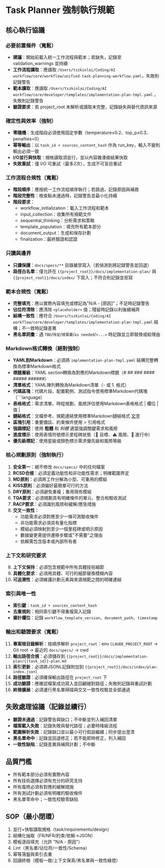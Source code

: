# Task Planner 強制執行規範

## 核心執行協議

### 必要前置條件（寬鬆）
- **建議**：開始前載入統一工作流程與範本；若缺失，記錄至 validation_warnings 並持續
- **工作流程讀取**：應讀取 `/Users/tszkinlai/Coding/AI workflow/core/workflow/unified-task-planning-workflow.yaml`，失敗則記錄警告
- **範本讀取**：應讀取 `/Users/tszkinlai/Coding/AI workflow/core/developer/templates/implementation-plan-tmpl.yaml`    ，失敗則記錄警告
- **驗證要求**：若 project_root 未解析或讀取未完整，記錄缺失與替代資訊來源

### 確定性與效率（強制）
- **零隨機**：生成階段必須使用固定參數（temperature≤0.2、top_p≤0.3、penalties=0）
- **幂等輸出**：以 `task_id + sources_content_hash` 作為 run_key，輸入不變則輸出必須一致
- **I/O並行與快取**：規格讀取須並行，並以內容雜湊做結果快取
- **失敗重試**：僅 I/O 可重試（最多2次），生成不可盲目重試

### 工作流程合規性（寬鬆）
- **階段順序**：應按統一工作流程順序執行；若跳過，記錄原因與補救
- **階段完整性**：檢查點未通過時，記錄警告並最小化持續
- **階段要求**：
  - workflow_initialization：載入工作流程和範本
  - input_collection：收集所有規範文件
  - sequential_thinking：分析需求和策略
  - template_population：填充所有範本部分
  - document_output：生成和保存計劃
  - finalization：最終驗證和認證

### 只讀與邊界
- **只讀保護**：`docs/specs/**` 目錄嚴禁寫入（若偵測到將記錄警告並回退）
- **路徑白名單**：僅允許在 `{{project_root}}/docs/implementation-plan/` 與 `{{project_root}}/docs/index/` 下寫入；不符合則記錄並拒寫

### 範本合規性（寬鬆）
- **完整填充**：應以實際內容填充或標記為"N/A - [原因]"；不足時記錄警告
- **佔位符清除**：應清除 `<placeholder>` 值；殘留時記錄以利後續補齊
- **結構一致性**：應符合 `/Users/tszkinlai/Coding/AI workflow/core/developer/templates/implementation-plan-tmpl.yaml` 結構；不一致時記錄差異
- **黑名單詞彙**：遇 `TBD`/`待定`/`視需要`/`as needed`/`<...>` 時記錄並立即替換或給理由

### Markdown格式轉換（絕對強制）
- **YAML到Markdown**：必須將 `implementation-plan-tmpl.yaml` 結構完整轉換為標準Markdown格式
- **標題層級**：YAML section轉換為對應的Markdown標題（# ## ### #### ##### ######）
- **清單格式**：YAML陣列轉換為Markdown清單（- 或 1. 格式）
- **代碼區塊**：代碼片段、配置範例、測試指令使用標準Markdown代碼塊（```language）
- **表格格式**：需求清單、時程規劃、風險評估使用Markdown表格格式 | 欄位 | 值 |
- **鏈結格式**：文檔參考、規範連結使用標準Markdown鏈結格式 [文字](URL)
- **區塊引用**：重要備註、約束條件使用 > 引用格式
- **強調標記**：使用 **粗體** 和 *斜體* 適當強調關鍵需求和風險
- **進度標示**：使用表情符號標示里程碑狀態（🎯 目標、⚠️ 風險、🔄 進行中）
- **優先級標記**：使用星級或顏色標示需求優先級和風險等級

### 核心規劃原則（強制執行）
1. **安全第一**：絕不修改 `docs/specs/` 中的任何檔案
2. **RCSD合規**：必須定義功能性和非功能性需求；明確範圍界定
3. **MD原則**：必須將工作分解為小型、可重用的模組
4. **KISS原則**：必須偏好最簡單可行的方法
5. **DRY原則**：必須避免重複；重用現有模組
6. **TQA要求**：必須規劃具有明確條件的單元、整合和驗收測試
7. **RACP要求**：必須識別風險和緩解/應急措施
8. **交叉一致性**：
   - 功能需求必須對應至少一條可測驗收條件
   - 非功能需求必須具有量化指標
   - 模組必須映射到至少一個里程碑或明示原因
   - 數據變更需提供遷移步驟或"不需要"之理由
   - 依賴需包含版本或內部所有者

### 上下文和研究要求
8. **上下文保持**：必須包含規範中所有具體技術細節
9. **具體化要求**：必須用具體、可行的細節替換模糊內容
10. **可追溯性**：必須維護計劃元素與來源規範之間的明確連結

### 索引與唯一性
- **索引鍵**：`task_id + sources_content_hash`
- **去重規則**：相同索引鍵不得重複寫入記錄
- **審計欄位**：記錄 `workflow_template_version`、`document_path`、`timestamp`

### 輸出和驗證要求（寬鬆）
11. **專案根目錄解析**：按順序解析 `project_root`：env `CLAUDE_PROJECT_ROOT` → Git root → 最近的 `docs/specs/` → cwd
12. **輸出路徑合規**：必須儲存到 `{{project_root}}/docs/implementation-plan/{{task_id}}-plan.md`
13. **索引更新**：必須將JSONL記錄附加到 `{{project_root}}/docs/index/plan-index.jsonl`
14. **路徑驗證**：必須確保輸出路徑在 `project_root` 下
15. **成功驗證**：應確認檔案成功寫入並回顧絕對路徑；失敗則記錄與重試計劃
16. **終檢擴展**：必須運行黑名單掃描與交叉一致性校驗並全部通過

## 失敗處理協議（記錄並續行）
- **驗證未通過**：記錄警告與缺口；不中斷並列入補回清單
- **檔案載入失敗**：記錄失敗與替代路徑；必要時降級流程
- **範圍解析失敗**：記錄缺口並以最小可行假設繼續；同步提出澄清
- **黑名單命中**：記錄並回退修正；若不能即時修正，列入補回
- **一致性缺陷**：記錄差異與補齊計劃；不中斷

## 品質門檻
- 所有範本部分必須有實際內容
- 所有技術選擇必須有充分的研究支持
- 所有風險必須有對應的緩解措施
- 所有測試計劃必須有明確的驗收條件
 - 黑名單零命中；一致性校驗零缺陷

## SOP（最小閉環）
1. 並行+快取讀取規格（task/requirements/design）
2. 結構化抽取（FR/NFR/約束/依賴→JSON）
3. 模板逐段填充（允許 "N/A - 原因"）
4. Lint（黑名單/佔位符/一致性/Schema）
5. 幂等落盤與索引去重
6. 回讀終檢（模板一致/上下文保真/黑名單與一致性綠燈）